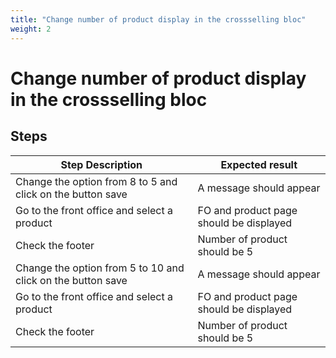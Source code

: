 ```yaml
---
title: "Change number of product display in the crossselling bloc"
weight: 2
---
```


# Change number of product display in the crossselling bloc
## Steps
| Step Description | Expected result |
| ----- | ----- |
| Change the option from 8 to 5 and click on the button save | A message should appear |
| Go to the front office and select a product | FO and product page should be displayed |
| Check the footer | Number of product should be 5 |
| Change the option from 5 to 10 and click on the button save | A message should appear |
| Go to the front office and select a product | FO and product page should be displayed |
| Check the footer | Number of product should be 5 |
